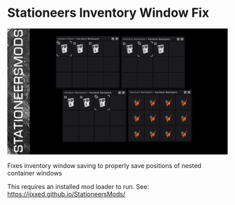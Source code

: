 ﻿# Stationeers Inventory Window Fix

![header image](About/Preview.png)

Fixes inventory window saving to properly save positions of nested container windows



This requires an installed mod loader to run. See: https://jixxed.github.io/StationeersMods/